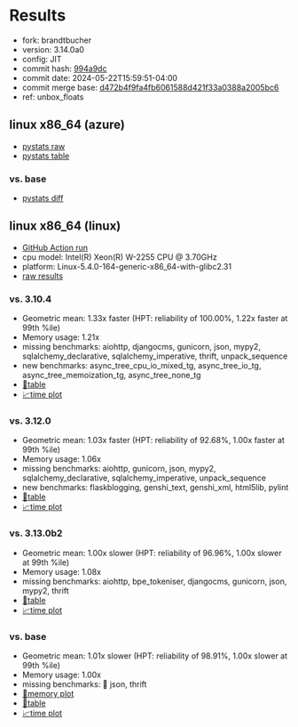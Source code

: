 # Results

- fork: brandtbucher
- version: 3.14.0a0
- config: JIT
- commit hash: [994a9dc](https://github.com/brandtbucher/cpython/commit/994a9dc)
- commit date: 2024-05-22T15:59:51-04:00
- commit merge base: [d472b4f9fa4fb6061588d421f33a0388a2005bc6](https://github.com/brandtbucher/cpython/commit/d472b4f9fa4fb6061588d421f33a0388a2005bc6)
- ref: unbox_floats

## linux x86_64 (azure)

- [pystats raw](bm-20240522-azure-x86_64-brandtbucher-unbox_floats-3.14.0a0-994a9dc-pystats.json)
- [pystats table](bm-20240522-azure-x86_64-brandtbucher-unbox_floats-3.14.0a0-994a9dc-pystats.md)

### vs. base

- [pystats diff](bm-20240522-azure-x86_64-brandtbucher-unbox_floats-3.14.0a0-994a9dc-pystats-vs-base.md)

## linux x86_64 (linux)

- [GitHub Action run](https://github.com/faster-cpython/benchmarking/actions/runs/9197624208)
- cpu model: Intel(R) Xeon(R) W-2255 CPU @ 3.70GHz
- platform: Linux-5.4.0-164-generic-x86_64-with-glibc2.31
- [raw results](bm-20240522-linux-x86_64-brandtbucher-unbox_floats-3.14.0a0-994a9dc.json)

### vs. 3.10.4

- Geometric mean: 1.33x faster (HPT: reliability of 100.00%, 1.22x faster at 99th %ile)
- Memory usage: 1.21x
- missing benchmarks: aiohttp, djangocms, gunicorn, json, mypy2, sqlalchemy_declarative, sqlalchemy_imperative, thrift, unpack_sequence
- new benchmarks: async_tree_cpu_io_mixed_tg, async_tree_io_tg, async_tree_memoization_tg, async_tree_none_tg
- [📄table](bm-20240522-linux-x86_64-brandtbucher-unbox_floats-3.14.0a0-994a9dc-vs-3.10.4.md)
- [📈time plot](bm-20240522-linux-x86_64-brandtbucher-unbox_floats-3.14.0a0-994a9dc-vs-3.10.4.svg)

### vs. 3.12.0

- Geometric mean: 1.03x faster (HPT: reliability of 92.68%, 1.00x faster at 99th %ile)
- Memory usage: 1.06x
- missing benchmarks: aiohttp, gunicorn, json, mypy2, sqlalchemy_declarative, sqlalchemy_imperative, unpack_sequence
- new benchmarks: flaskblogging, genshi_text, genshi_xml, html5lib, pylint
- [📄table](bm-20240522-linux-x86_64-brandtbucher-unbox_floats-3.14.0a0-994a9dc-vs-3.12.0.md)
- [📈time plot](bm-20240522-linux-x86_64-brandtbucher-unbox_floats-3.14.0a0-994a9dc-vs-3.12.0.svg)

### vs. 3.13.0b2

- Geometric mean: 1.00x slower (HPT: reliability of 96.96%, 1.00x slower at 99th %ile)
- Memory usage: 1.08x
- missing benchmarks: aiohttp, bpe_tokeniser, djangocms, gunicorn, json, mypy2, thrift
- [📄table](bm-20240522-linux-x86_64-brandtbucher-unbox_floats-3.14.0a0-994a9dc-vs-3.13.0b2.md)
- [📈time plot](bm-20240522-linux-x86_64-brandtbucher-unbox_floats-3.14.0a0-994a9dc-vs-3.13.0b2.svg)

### vs. base

- Geometric mean: 1.01x slower (HPT: reliability of 98.91%, 1.00x slower at 99th %ile)
- Memory usage: 1.00x
- missing benchmarks: 🔴 json, thrift
- [🧠memory plot](bm-20240522-linux-x86_64-brandtbucher-unbox_floats-3.14.0a0-994a9dc-vs-base-mem.svg)
- [📄table](bm-20240522-linux-x86_64-brandtbucher-unbox_floats-3.14.0a0-994a9dc-vs-base.md)
- [📈time plot](bm-20240522-linux-x86_64-brandtbucher-unbox_floats-3.14.0a0-994a9dc-vs-base.svg)

